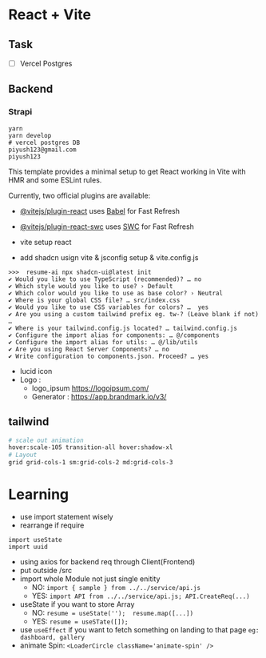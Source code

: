 # React + Vite

## Task
- [ ] Vercel Postgres


## Backend 

### Strapi 
```
yarn
yarn develop
# vercel postgres DB
piyush123@gmail.com
piyush123
```

This template provides a minimal setup to get React working in Vite with HMR and some ESLint rules.

Currently, two official plugins are available:

- [@vitejs/plugin-react](https://github.com/vitejs/vite-plugin-react/blob/main/packages/plugin-react/README.md) uses [Babel](https://babeljs.io/) for Fast Refresh
- [@vitejs/plugin-react-swc](https://github.com/vitejs/vite-plugin-react-swc) uses [SWC](https://swc.rs/) for Fast Refresh


- vite setup react
- add shadcn usign vite & jsconfig setup & vite.config.js

```
>>>  resume-ai npx shadcn-ui@latest init
✔ Would you like to use TypeScript (recommended)? … no 
✔ Which style would you like to use? › Default
✔ Which color would you like to use as base color? › Neutral
✔ Where is your global CSS file? … src/index.css
✔ Would you like to use CSS variables for colors? …  yes
✔ Are you using a custom tailwind prefix eg. tw-? (Leave blank if not) …
✔ Where is your tailwind.config.js located? … tailwind.config.js
✔ Configure the import alias for components: … @/components
✔ Configure the import alias for utils: … @/lib/utils
✔ Are you using React Server Components? … no 
✔ Write configuration to components.json. Proceed? … yes
```

- lucid icon
- Logo : 
    - logo_ipsum https://logoipsum.com/
    - Generator : https://app.brandmark.io/v3/

## tailwind


```sh
# scale out animation
hover:scale-105 transition-all hover:shadow-xl
# Layout
grid grid-cols-1 sm:grid-cols-2 md:grid-cols-3
```

# Learning
- use import statement wisely
- rearrange if require
```
import useState
import uuid
```

- using axios for backend req through Client(Frontend)
- put outside /src
- import whole Module not just single enitity
    - NO: `import { sample } from ../../service/api.js`
    - YES: `import API from ../../service/api.js; API.CreateReq(...)`
- useState if you want to store Array
    - NO: `resume = useState('');  resume.map([...])`
    - YES: `resume = useSTate([]); `
- use `useEffect` if you want to fetch something on landing to that page `eg: dashboard, gallery`
- animate Spin: `<LoaderCircle className='animate-spin' />`